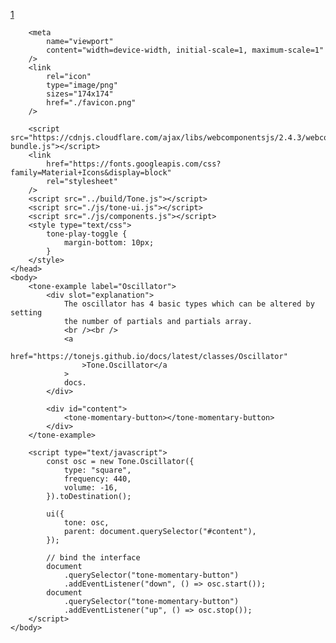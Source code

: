 [1](https://mail.google.com/mail/u/0?ui=2&ik=3f7f450ff5&attid=0.1&permmsgid=msg-a:r2426658132411560911&th=18fc031629de12c1&view=att&disp=safe&realattid=f_lwqnp15l0)
<!doctype html>
<html>
	<head>
		<meta charset="utf-8" />
		<title>Oscillator</title>

		<meta
			name="viewport"
			content="width=device-width, initial-scale=1, maximum-scale=1"
		/>
		<link
			rel="icon"
			type="image/png"
			sizes="174x174"
			href="./favicon.png"
		/>

		<script src="https://cdnjs.cloudflare.com/ajax/libs/webcomponentsjs/2.4.3/webcomponents-bundle.js"></script>
		<link
			href="https://fonts.googleapis.com/css?family=Material+Icons&display=block"
			rel="stylesheet"
		/>
		<script src="../build/Tone.js"></script>
		<script src="./js/tone-ui.js"></script>
		<script src="./js/components.js"></script>
		<style type="text/css">
			tone-play-toggle {
				margin-bottom: 10px;
			}
		</style>
	</head>
	<body>
		<tone-example label="Oscillator">
			<div slot="explanation">
				The oscillator has 4 basic types which can be altered by setting
				the number of partials and partials array.
				<br /><br />
				<a
					href="https://tonejs.github.io/docs/latest/classes/Oscillator"
					>Tone.Oscillator</a
				>
				docs.
			</div>

			<div id="content">
				<tone-momentary-button></tone-momentary-button>
			</div>
		</tone-example>

		<script type="text/javascript">
			const osc = new Tone.Oscillator({
				type: "square",
				frequency: 440,
				volume: -16,
			}).toDestination();

			ui({
				tone: osc,
				parent: document.querySelector("#content"),
			});

			// bind the interface
			document
				.querySelector("tone-momentary-button")
				.addEventListener("down", () => osc.start());
			document
				.querySelector("tone-momentary-button")
				.addEventListener("up", () => osc.stop());
		</script>
	</body>
</html>
